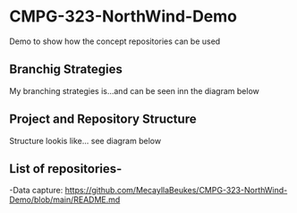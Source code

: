 # CMPG-323-NorthWind-Demo
Demo to show how the concept repositories can be used


## Branchig Strategies
My branching strategies is...and can be seen inn the diagram below

## Project and Repository Structure
Structure lookis like... see diagram below

## List of repositories-
-Data capture: https://github.com/MecayllaBeukes/CMPG-323-NorthWind-Demo/blob/main/README.md
